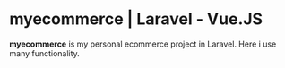 # myecommerce | Laravel - Vue.JS
<b>myecommerce</b> is my personal ecommerce project in Laravel. Here i use many functionality. 
